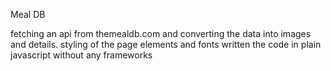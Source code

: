 Meal DB 

fetching an api from themealdb.com and converting the data into images and details. 
styling of the page elements and fonts
written the code in plain javascript without any frameworks 

